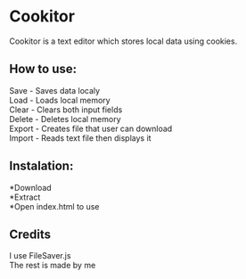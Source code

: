 # Cookitor
Cookitor is a text editor which stores local data using cookies.

## How to use:
Save - Saves data localy\
Load - Loads local memory\
Clear - Clears both input fields\
Delete - Deletes local memory\
Export - Creates file that user can download\
Import - Reads text file then displays it

## Instalation:
*Download\
*Extract\
*Open index.html to use

## Credits
I use FileSaver.js\
The rest is made by me
